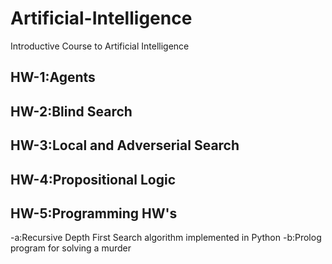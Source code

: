 # Artificial-Intelligence
Introductive Course to Artificial Intelligence

## HW-1:Agents

## HW-2:Blind Search

## HW-3:Local and Adverserial Search

## HW-4:Propositional Logic

## HW-5:Programming HW's
  -a:Recursive Depth First Search algorithm implemented in Python
  -b:Prolog program for solving a murder

